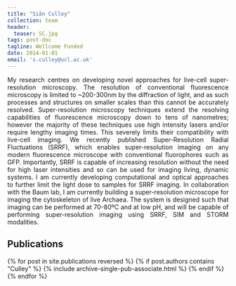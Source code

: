 ```yaml
---
title: "Siân Culley"
collection: team
header:
  teaser: SC.jpg
tags: post-doc
tagline: Wellcome Funded
date: 2014-01-01
email: 's.culley@ucl.ac.uk'
---
```


<!-- {::options parse_block_html="true" /} -->

<p align= "justify">
My research centres on developing novel approaches for live-cell super-resolution microscopy. The resolution of conventional fluorescence microscopy is limited to ~200-300nm by the diffraction of light, and as such processes and structures on smaller scales than this cannot be accurately resolved. Super-resolution microscopy techniques extend the resolving capabilities of fluorescence microscopy down to tens of nanometres; however the majority of these techniques use high intensity lasers and/or require lengthy imaging times. This severely limits their compatibility with live-cell imaging. We recently published Super-Resolution Radial Fluctuations (SRRF), which enables super-resolution imaging on any modern fluorescence microscope with conventional fluorophores such as GFP. Importantly, SRRF is capable of increasing resolution without the need for high laser intensities and so can be used for imaging living, dynamic systems. I am currently developing computational and optical approaches to further limit the light dose to samples for SRRF imaging. In collaboration with the Baum lab, I am currently building a super-resolution microscope for imaging the cytoskeleton of live Archaea. The system is designed such that imaging can be performed at 70-80ºC and at low pH, and will be capable of performing super-resolution imaging using SRRF, SIM and STORM modalities.

<p align= "justify">
<h2> Publications </h2>
{% for post in site.publications reversed %}
  {% if post.authors contains "Culley" %}
    {% include archive-single-pub-associate.html %}
  {% endif %}
{% endfor %}
